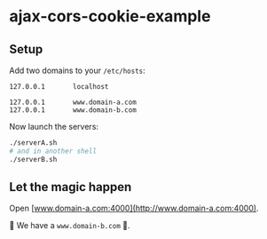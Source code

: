 ajax-cors-cookie-example
========================

Setup
-----
Add two domains to your ```/etc/hosts```:
```
127.0.0.1       localhost

127.0.0.1       www.domain-a.com
127.0.0.1       www.domain-b.com
```

Now launch the servers:
```bash
./serverA.sh
# and in another shell
./serverB.sh
```

Let the magic happen
--------------------
Open [www.domain-a.com:4000](http://www.domain-a.com:4000).

:tada: We have a ```www.domain-b.com``` :cookie:.

